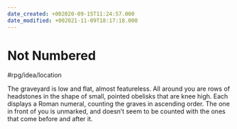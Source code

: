 ```yaml
---
date_created: +002020-09-15T11:24:57.000
date_modified: +002021-11-09T18:17:18.000
---
```


# Not Numbered

#rpg/idea/location

The graveyard is low and flat, almost featureless. All around you are rows of headstones in the shape of small, pointed obelisks that are knee high. Each displays a Roman numeral, counting the graves in ascending order. The one in front of you is unmarked, and doesn’t seem to be counted with the ones that come before and after it.

